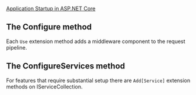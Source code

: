 [Application Startup in ASP.NET Core](https://docs.microsoft.com/en-us/aspnet/core/fundamentals/startup)


## The Configure method

Each `Use` extension method adds a middleware component to the request pipeline.


## The ConfigureServices method

For features that require substantial setup there are `Add[Service]` extension methods on IServiceCollection.

